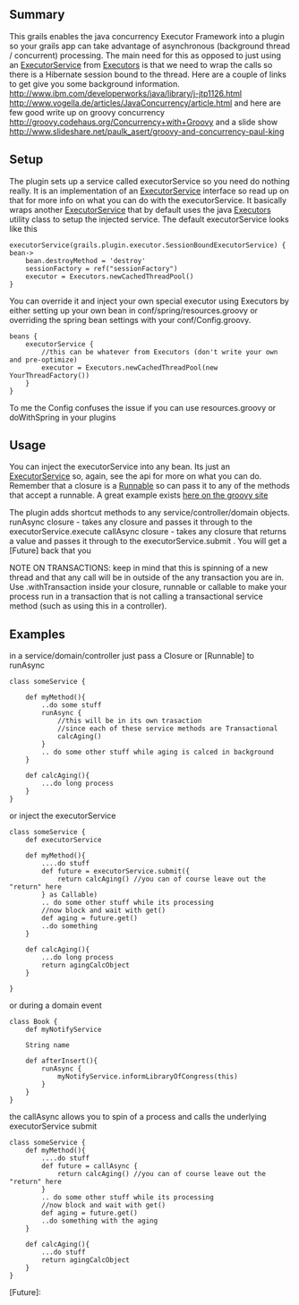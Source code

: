 Summary
--------

This grails enables the java concurrency Executor Framework into a plugin so your grails app can take advantage of asynchronous (background thread / concurrent) processing. The main need for this as opposed to just using an [ExecutorService][] from [Executors][] is that we need to wrap the calls so there is a Hibernate session bound to the thread. 
Here are a couple of links to get give you some background information.
http://www.ibm.com/developerworks/java/library/j-jtp1126.html
http://www.vogella.de/articles/JavaConcurrency/article.html
and here are few good write up on groovy concurrency 
http://groovy.codehaus.org/Concurrency+with+Groovy
and a slide show
http://www.slideshare.net/paulk_asert/groovy-and-concurrency-paul-king

Setup
-------

The plugin sets up a service called executorService so you need do nothing really. It is an implementation of an [ExecutorService][] interface so read up on that for more info on what you can do with the executorService. It basically wraps another [ExecutorService][] that by default uses the java [Executors][] utility class to setup the injected service. The default executorService looks like this 

	executorService(grails.plugin.executor.SessionBoundExecutorService) { bean->
		bean.destroyMethod = 'destroy'
		sessionFactory = ref("sessionFactory")
		executor = Executors.newCachedThreadPool()
	}

You can override it and inject your own special executor using Executors by either setting up your own bean in conf/spring/resources.groovy or overriding the spring bean settings with your conf/Config.groovy.
	
	beans {
		executorService {
			//this can be whatever from Executors (don't write your own and pre-optimize)
			executor = Executors.newCachedThreadPool(new YourThreadFactory()) 
 		}
	}

To me the Config confuses the issue if you can use resources.groovy or doWithSpring in your plugins

Usage
------

You can inject the executorService into any bean. Its just an [ExecutorService][] so, again, see the api for more on what you can do. Remember that a closure is a [Runnable](http://download.oracle.com/javase/6/docs/api/java/lang/Runnable.html) so can pass it to any of the methods that accept a runnable. A great example exists [here on the groovy site](http://groovy.codehaus.org/Concurrency+with+Groovy)

The plugin adds shortcut methods to any service/controller/domain objects.
runAsync closure - takes any closure and passes it through to the executorService.execute
callAsync closure - takes any closure that returns a value and passes it through to the executorService.submit . You will get a [Future] back that you 

NOTE ON TRANSACTIONS: keep in mind that this is spinning of a new thread and that any call will be in outside of the any transaction you are in. Use .withTransaction inside your closure, runnable or callable to make your process run in a transaction that is not calling a transactional service method (such as using this in a controller).

Examples
--------

in a service/domain/controller just pass a Closure or [Runnable] to runAsync

	class someService {

		def myMethod(){
			..do some stuff
			runAsync {
				//this will be in its own trasaction 
				//since each of these service methods are Transactional
				calcAging() 
			}
			.. do some other stuff while aging is calced in background
		}

		def calcAging(){
			...do long process
		}
	}
	
or inject the executorService

	class someService {
		def executorService

		def myMethod(){
			....do stuff
			def future = executorService.submit({
				return calcAging() //you can of course leave out the "return" here
			} as Callable)
			.. do some other stuff while its processing
			//now block and wait with get()
			def aging = future.get()
			..do something
		}

		def calcAging(){
			...do long process
			return agingCalcObject
		}
	
	}
	
or during a domain event
	
	class Book {
		def myNotifyService
		
		String name
		
		def afterInsert(){
			runAsync {
				myNotifyService.informLibraryOfCongress(this)
			}
		}
	}

the callAsync allows you to spin of a process and calls the underlying executorService submit

	class someService {
		def myMethod(){
			....do stuff
			def future = callAsync {
				return calcAging() //you can of course leave out the "return" here
			}
			.. do some other stuff while its processing
			//now block and wait with get()
			def aging = future.get()
			..do something with the aging
		}

		def calcAging(){
			...do stuff
			return agingCalcObject
		}
	}


[ExecutorService]: http://download.oracle.com/javase/6/docs/api/java/util/concurrent/ExecutorService.html
[Executors]: http://download.oracle.com/javase/6/docs/api/java/util/concurrent/Executors.html
[Future]: 

